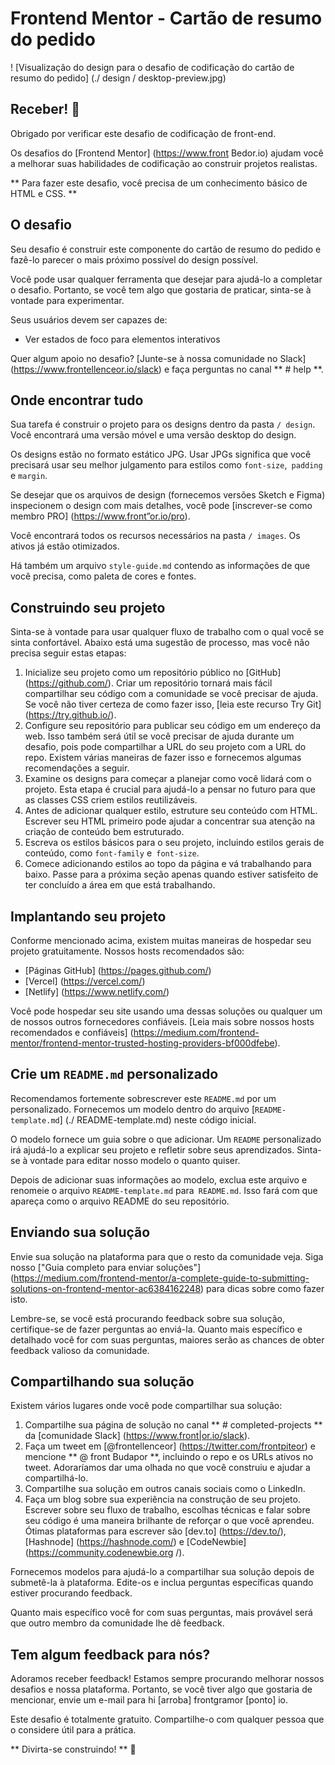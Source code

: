 # Frontend Mentor - Cartão de resumo do pedido

! [Visualização do design para o desafio de codificação do cartão de resumo do pedido] (./ design / desktop-preview.jpg)

## Receber! 👋

Obrigado por verificar este desafio de codificação de front-end.

Os desafios do [Frontend Mentor] (https://www.front Bedor.io) ajudam você a melhorar suas habilidades de codificação ao construir projetos realistas.

** Para fazer este desafio, você precisa de um conhecimento básico de HTML e CSS. **

## O desafio

Seu desafio é construir este componente do cartão de resumo do pedido e fazê-lo parecer o mais próximo possível do design possível.

Você pode usar qualquer ferramenta que desejar para ajudá-lo a completar o desafio. Portanto, se você tem algo que gostaria de praticar, sinta-se à vontade para experimentar.

Seus usuários devem ser capazes de:

- Ver estados de foco para elementos interativos

Quer algum apoio no desafio? [Junte-se à nossa comunidade no Slack] (https://www.frontellenceor.io/slack) e faça perguntas no canal ** # help **.

## Onde encontrar tudo

Sua tarefa é construir o projeto para os designs dentro da pasta `/ design`. Você encontrará uma versão móvel e uma versão desktop do design.

Os designs estão no formato estático JPG. Usar JPGs significa que você precisará usar seu melhor julgamento para estilos como `font-size`,` padding` e `margin`.

Se desejar que os arquivos de design (fornecemos versões Sketch e Figma) inspecionem o design com mais detalhes, você pode [inscrever-se como membro PRO] (https://www.front”or.io/pro).

Você encontrará todos os recursos necessários na pasta `/ images`. Os ativos já estão otimizados.

Há também um arquivo `style-guide.md` contendo as informações de que você precisa, como paleta de cores e fontes.

## Construindo seu projeto

Sinta-se à vontade para usar qualquer fluxo de trabalho com o qual você se sinta confortável. Abaixo está uma sugestão de processo, mas você não precisa seguir estas etapas:

1. Inicialize seu projeto como um repositório público no [GitHub] (https://github.com/). Criar um repositório tornará mais fácil compartilhar seu código com a comunidade se você precisar de ajuda. Se você não tiver certeza de como fazer isso, [leia este recurso Try Git] (https://try.github.io/).
2. Configure seu repositório para publicar seu código em um endereço da web. Isso também será útil se você precisar de ajuda durante um desafio, pois pode compartilhar a URL do seu projeto com a URL do repo. Existem várias maneiras de fazer isso e fornecemos algumas recomendações a seguir.
3. Examine os designs para começar a planejar como você lidará com o projeto. Esta etapa é crucial para ajudá-lo a pensar no futuro para que as classes CSS criem estilos reutilizáveis.
4. Antes de adicionar qualquer estilo, estruture seu conteúdo com HTML. Escrever seu HTML primeiro pode ajudar a concentrar sua atenção na criação de conteúdo bem estruturado.
5. Escreva os estilos básicos para o seu projeto, incluindo estilos gerais de conteúdo, como `font-family` e` font-size`.
6. Comece adicionando estilos ao topo da página e vá trabalhando para baixo. Passe para a próxima seção apenas quando estiver satisfeito de ter concluído a área em que está trabalhando.

## Implantando seu projeto

Conforme mencionado acima, existem muitas maneiras de hospedar seu projeto gratuitamente. Nossos hosts recomendados são:

- [Páginas GitHub] (https://pages.github.com/)
- [Vercel] (https://vercel.com/)
- [Netlify] (https://www.netlify.com/)

Você pode hospedar seu site usando uma dessas soluções ou qualquer um de nossos outros fornecedores confiáveis. [Leia mais sobre nossos hosts recomendados e confiáveis] (https://medium.com/frontend-mentor/frontend-mentor-trusted-hosting-providers-bf000dfebe).

## Crie um `README.md` personalizado

Recomendamos fortemente sobrescrever este `README.md` por um personalizado. Fornecemos um modelo dentro do arquivo [`README-template.md`] (./ README-template.md) neste código inicial.

O modelo fornece um guia sobre o que adicionar. Um `README` personalizado irá ajudá-lo a explicar seu projeto e refletir sobre seus aprendizados. Sinta-se à vontade para editar nosso modelo o quanto quiser.

Depois de adicionar suas informações ao modelo, exclua este arquivo e renomeie o arquivo `README-template.md` para` README.md`. Isso fará com que apareça como o arquivo README do seu repositório.

## Enviando sua solução

Envie sua solução na plataforma para que o resto da comunidade veja. Siga nosso ["Guia completo para enviar soluções"] (https://medium.com/frontend-mentor/a-complete-guide-to-submitting-solutions-on-frontend-mentor-ac6384162248) para dicas sobre como fazer isto.

Lembre-se, se você está procurando feedback sobre sua solução, certifique-se de fazer perguntas ao enviá-la. Quanto mais específico e detalhado você for com suas perguntas, maiores serão as chances de obter feedback valioso da comunidade.

## Compartilhando sua solução

Existem vários lugares onde você pode compartilhar sua solução:

1. Compartilhe sua página de solução no canal ** # completed-projects ** da [comunidade Slack] (https://www.front|or.io/slack).
2. Faça um tweet em [@frontellenceor] (https://twitter.com/frontpiteor) e mencione ** @ front Budapor **, incluindo o repo e os URLs ativos no tweet. Adoraríamos dar uma olhada no que você construiu e ajudar a compartilhá-lo.
3. Compartilhe sua solução em outros canais sociais como o LinkedIn.
4. Faça um blog sobre sua experiência na construção de seu projeto. Escrever sobre seu fluxo de trabalho, escolhas técnicas e falar sobre seu código é uma maneira brilhante de reforçar o que você aprendeu. Ótimas plataformas para escrever são [dev.to] (https://dev.to/), [Hashnode] (https://hashnode.com/) e [CodeNewbie] (https://community.codenewbie.org /).

Fornecemos modelos para ajudá-lo a compartilhar sua solução depois de submetê-la à plataforma. Edite-os e inclua perguntas específicas quando estiver procurando feedback.

Quanto mais específico você for com suas perguntas, mais provável será que outro membro da comunidade lhe dê feedback.

## Tem algum feedback para nós?

Adoramos receber feedback! Estamos sempre procurando melhorar nossos desafios e nossa plataforma. Portanto, se você tiver algo que gostaria de mencionar, envie um e-mail para hi [arroba] frontgramor [ponto] io.

Este desafio é totalmente gratuito. Compartilhe-o com qualquer pessoa que o considere útil para a prática.

** Divirta-se construindo! ** 🚀
